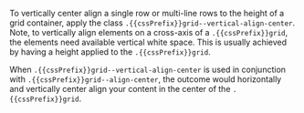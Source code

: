 To vertically center align a single row or multi-line rows to the height of a grid container, apply the class `.{{cssPrefix}}grid--vertical-align-center`. Note, to vertically align elements on a cross-axis of a `.{{cssPrefix}}grid`, the elements need available vertical white space. This is usually achieved by having a height applied to the `.{{cssPrefix}}grid`.

When `.{{cssPrefix}}grid--vertical-align-center` is used in conjunction with `.{{cssPrefix}}grid--align-center`, the outcome would horizontally and vertically center align your content in the center of the `.{{cssPrefix}}grid`.
